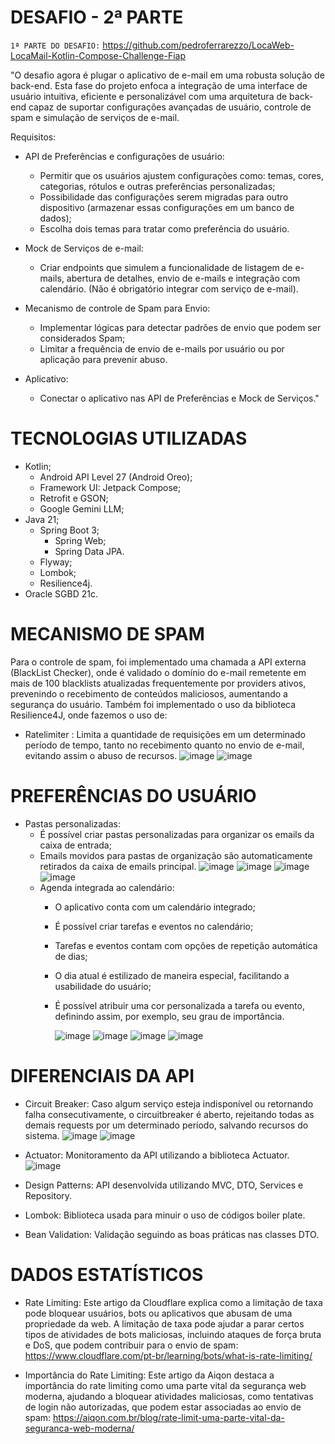 # DESAFIO - 2ª PARTE

`1ª PARTE DO DESAFIO:` https://github.com/pedroferrarezzo/LocaWeb-LocaMail-Kotlin-Compose-Challenge-Fiap

"O desafio agora é plugar o aplicativo de e-mail em uma robusta solução de back-end. Esta fase do projeto enfoca a integração de uma interface de usuário intuitiva, eficiente e personalizável com uma arquitetura de back-end capaz de suportar configurações avançadas de usuário, controle de spam e simulação de serviços de e-mail.

Requisitos:
- API de Preferências e configurações de usuário:
  - Permitir que os usuários ajustem configurações como: temas, cores, categorias, rótulos e outras preferências personalizadas;
  - Possibilidade das configurações serem migradas para outro dispositivo (armazenar essas configurações em um banco de dados);
  - Escolha dois temas para tratar como preferência do usuário.

- Mock de Serviços de e-mail:
  - Criar endpoints que simulem a funcionalidade de listagem de e-mails, abertura de detalhes, envio de e-mails e integração com calendário. (Não é obrigatório integrar com serviço de e-mail).
 
- Mecanismo de controle de Spam para Envio:
  - Implementar lógicas para detectar padrões de envio que podem ser considerados Spam;
  - Limitar a frequência de envio de e-mails por usuário ou por aplicação para prevenir abuso.

- Aplicativo:
  - Conectar o aplicativo nas API de Preferências e Mock de Serviços."
 
# TECNOLOGIAS UTILIZADAS
- Kotlin;
  - Android API Level 27 (Android Oreo);
  - Framework UI: Jetpack Compose;
  - Retrofit e GSON;
  - Google Gemini LLM;
- Java 21;
  - Spring Boot 3;
    - Spring Web;
    - Spring Data JPA. 
  - Flyway;
  - Lombok;
  - Resilience4j.
- Oracle SGBD 21c.

# MECANISMO DE SPAM
Para o controle de spam, foi implementado uma chamada a API externa (BlackList Checker), onde é validado o domínio do e-mail remetente em mais de 100 blacklists atualizadas frequentemente por providers ativos, prevenindo o recebimento de conteúdos maliciosos, aumentando a segurança do usuário. Também foi implementado o uso da biblioteca Resilience4J, onde fazemos o uso de:
- Ratelimiter : Limita a quantidade de requisições em um determinado período de tempo, tanto no recebimento quanto no envio de e-mail, evitando assim o abuso de recursos.
  ![image](https://github.com/user-attachments/assets/79d6f5d0-0209-49f5-ac45-85ac194ea9f7)
  ![image](https://github.com/user-attachments/assets/c61fb943-2694-468c-b90a-ccc2c91cbb38)

# PREFERÊNCIAS DO USUÁRIO
- Pastas personalizadas:
  - É possível criar pastas personalizadas para organizar os emails da caixa de entrada;
  - Emails movidos para pastas de organização são automaticamente retirados da caixa de emails principal.
    ![image](https://github.com/user-attachments/assets/359ccf44-1e1b-4aa5-8f77-ab89213c37fe)
    ![image](https://github.com/user-attachments/assets/3e1fcc95-1059-415a-9065-dfdfe453c218)
    ![image](https://github.com/user-attachments/assets/cde34633-e48a-4073-8ea3-c76dfb9f680b)
    ![image](https://github.com/user-attachments/assets/84a35e18-9383-41f0-8374-a9f62d9a5eac)
  - Agenda integrada ao calendário:
    - O aplicativo conta com um calendário integrado;
    - É possível criar tarefas e eventos no calendário;
    - Tarefas e eventos contam com opções de repetição automática de dias;
    - O dia atual é estilizado de maneira especial, facilitando a usabilidade do usuário;
    - É possível atribuir uma cor personalizada a tarefa ou evento, definindo assim, por exemplo, seu grau de importância.
      
      ![image](https://github.com/user-attachments/assets/f1ddcb39-d88c-447e-8045-d8ac9f752bac)
      ![image](https://github.com/user-attachments/assets/dba05c43-760c-4e47-bd65-125dca00412c)
      ![image](https://github.com/user-attachments/assets/511c2a79-fb48-44f0-b3a2-d1a41349053d)
      ![image](https://github.com/user-attachments/assets/e6e6de95-1695-489e-8e5a-498de5068dea)

# DIFERENCIAIS DA API
- Circuit Breaker:
  Caso algum serviço esteja indisponível ou retornando falha consecutivamente, o circuitbreaker é aberto, rejeitando todas as demais requests por um determinado período, salvando recursos do sistema.
  ![image](https://github.com/user-attachments/assets/b6eee959-6802-40e5-b284-0136bdd0a887)
  ![image](https://github.com/user-attachments/assets/5e99dcf4-243f-415c-b83e-085e6edd805a)

- Actuator:
  Monitoramento da API utilizando a biblioteca Actuator.
  ![image](https://github.com/user-attachments/assets/c163c2f1-2a50-45c6-a222-0cf99c618641)

- Design Patterns:
  API desenvolvida utilizando MVC, DTO, Services e Repository.

- Lombok:
  Biblioteca usada para minuir o uso de códigos boiler plate.

- Bean Validation:
  Validação seguindo as boas práticas nas classes DTO.

# DADOS ESTATÍSTICOS
- Rate Limiting:
  Este artigo da Cloudflare explica como a limitação de taxa pode bloquear usuários, bots ou aplicativos que abusam de uma propriedade da web. A limitação de taxa pode ajudar a parar certos tipos de atividades de bots maliciosas, incluindo ataques de força bruta e     DoS, que podem contribuir para o envio de spam: https://www.cloudflare.com/pt-br/learning/bots/what-is-rate-limiting/

- Importância do Rate Limiting:
  Este artigo da Aiqon destaca a importância do rate limiting como uma parte vital da segurança web moderna, ajudando a bloquear atividades maliciosas, como tentativas de login não autorizadas, que podem estar associadas ao envio de spam: https://aiqon.com.br/blog/rate-limit-uma-parte-vital-da-seguranca-web-moderna/





















